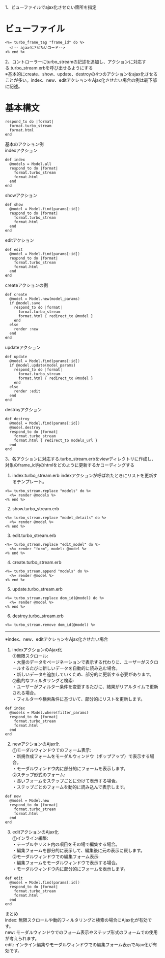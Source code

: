 1、ビューファイルでajax化させたい箇所を指定
# ビューファイル
```
<%= turbo_frame_tag "frame_id" do %>
  <!-- ajax化させたいコード-->
<% end %>
```
2、コントローラーにturbo_streamの記述を追加し、アクションに対応する.turbo_stream.erbを呼び出せるようにする  
※基本的にcreate、show、update、destroyの4つのアクションをajax化させることが多い。index、new、editアクションをAjax化させたい場合の例は最下部に記述。
# 基本構文
```
respond_to do |format|
  format.turbo_stream
  format.html
end
```
基本のアクション例  
indexアクション
```
def index
  @models = Model.all
  respond_to do |format|
    format.turbo_stream
    format.html
  end
end
```
showアクション
```
def show
  @model = Model.find(params[:id])
  respond_to do |format|
    format.turbo_stream
    format.html
  end
end
```
editアクション
```
def edit
  @model = Model.find(params[:id])
  respond_to do |format|
    format.turbo_stream
    format.html
  end
end
```
createアクションの例
```
def create
  @model = Model.new(model_params)
  if @model.save
    respond_to do |format|
      format.turbo_stream
      format.html { redirect_to @model }
    end
  else
    render :new
  end
end
```
updateアクション
```
def update
  @model = Model.find(params[:id])
  if @model.update(model_params)
    respond_to do |format|
      format.turbo_stream
      format.html { redirect_to @model }
    end
  else
    render :edit
  end
end
```
destroyアクション
```
def destroy
  @model = Model.find(params[:id])
  @model.destroy
  respond_to do |format|
    format.turbo_stream
    format.html { redirect_to models_url }
  end
end
```
3、各アクションに対応する.turbo_stream.erbをviewディレクトリに作成し、対象のframe_id内のhtmlをどのように更新するかコーディングする
1. index.turbo_stream.erb
indexアクションが呼ばれたときにリストを更新するテンプレート。
```
<%= turbo_stream.replace "models" do %>
  <%= render @models %>
<% end %>
```
2. show.turbo_stream.erb
```
<%= turbo_stream.replace "model_details" do %>
  <%= render @model %>
<% end %>
```
3. edit.turbo_stream.erb
```
<%= turbo_stream.replace "edit_model" do %>
  <%= render "form", model: @model %>
<% end %>
```
4. create.turbo_stream.erb
```
<%= turbo_stream.append "models" do %>
  <%= render @model %>
<% end %>
```
5. update.turbo_stream.erb
```
<%= turbo_stream.replace dom_id(@model) do %>
  <%= render @model %>
<% end %>
```
6. destroy.turbo_stream.erb
```
<%= turbo_stream.remove dom_id(@model) %>
```
___
※index、new、editアクションをAjax化させたい場合  
1. indexアクションのAjax化  
⓵無限スクロール:  
・大量のデータをページネーションで表示する代わりに、ユーザーがスクロールするたびに新しいデータを自動的に読み込む場合。  
・新しいデータを追加していくため、部分的に更新する必要があります。  
⓶動的なフィルタリングと検索:  
・ユーザーがフィルター条件を変更するたびに、結果がリアルタイムで更新される場合。  
・フィルターや検索条件に基づいて、部分的にリストを更新します。  
```
def index
  @models = Model.where(filter_params)
  respond_to do |format|
    format.turbo_stream
    format.html
  end
end
```
2. newアクションのAjax化  
⓵モーダルウィンドウでのフォーム表示:  
・新規作成フォームをモーダルウィンドウ（ポップアップ）で表示する場合。  
・モーダルウィンドウ内に部分的にフォームを表示します。  
⓶ステップ形式のフォーム:  
・長いフォームをステップごとに分けて表示する場合。  
・ステップごとのフォームを動的に読み込んで表示します。  
```
def new
  @model = Model.new
  respond_to do |format|
    format.turbo_stream
    format.html
  end
end
```
3. editアクションのAjax化  
⓵インライン編集:  
・テーブルやリスト内の項目をその場で編集する場合。  
・編集フォームを部分的に表示して、編集後に元の表示に戻します。  
⓶モーダルウィンドウでの編集フォーム表示:  
・編集フォームをモーダルウィンドウで表示する場合。  
・モーダルウィンドウ内に部分的にフォームを表示します。  
```
def edit
  @model = Model.find(params[:id])
  respond_to do |format|
    format.turbo_stream
    format.html
  end
end
```
まとめ  
index: 無限スクロールや動的フィルタリングと検索の場合にAjax化が有効です。  
new: モーダルウィンドウでのフォーム表示やステップ形式のフォームでの使用が考えられます。  
edit: インライン編集やモーダルウィンドウでの編集フォーム表示でAjax化が有効です。  
